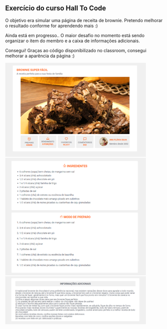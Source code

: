 <h2>Exercício do curso Hall To Code</h2>
<p>O objetivo era simular uma página de receita de brownie. Pretendo melhorar o resultado conforme for aprendendo mais :)</p>
<p>Ainda está em progresso.. O maior desafio no momento está sendo organizar o item do membro e a caixa de informações adicionais.</p>
<p>Consegui! Graças ao código disponibilizado no classroom, consegui melhorar a aparência da página :)</p>
<img style="width: 450px" src="./imgs/resultado-brownie.png">
<img style="width: 450px" src="./imgs/resultado-brownie-2.png">
<img style="width: 450px" src="./imgs/resultado-brownie-3.png">
